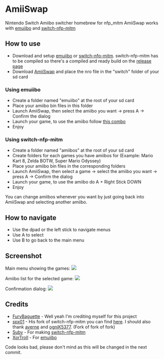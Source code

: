 # AmiiSwap
Nintendo Switch Amiibo switcher homebrew for nfp_mitm
AmiiSwap works with [emuiibo](https://github.com/XorTroll/emuiibo) and [switch-nfp-mitm](https://github.com/spx01/switch-nfp-mitm)

## How to use
- Download and setup [emuiibo](https://github.com/XorTroll/emuiibo) or [switch-nfp-mitm](https://github.com/spx01/switch-nfp-mitm). switch-nfp-mitm has to be compiled so there's a compiled and ready build on the [release page](https://github.com/FuryBaguette/AmiiSwap/releases)
- Download [AmiiSwap](https://github.com/FuryBaguette/AmiiSwap/releases) and place the nro file in the "switch" folder of your sd card

### Using emuiibo
- Create a folder named "emuiibo" at the root of your sd card
- Place your amiibo bin files in this folder
- Launch AmiiSwap, then select the amiibo you want -> press A -> Confirm the dialog
- Launch your game, to use the amiibo follow [this combo](https://github.com/XorTroll/emuiibo/tree/0.1#combos)
- Enjoy

### Using switch-nfp-mitm
- Create a folder named "amiibos" at the root of your sd card
- Create folders for each games you have amiibos for (Example: Mario Kart 8, Zelda BOTW, Super Mario Odyssey)
- Place your amiibo bin files in the corresponding folders
- Launch AmiiSwap, then select a game -> select the amiibo you want -> press A -> Confirm the dialog
- Launch your game, to use the amiibo do A + Right Stick DOWN
- Enjoy

You can change amiibos whenever you want by just going back into AmiiSwap and selecting another amiibo.

## How to navigate
- Use the dpad or the left stick to navigate menus
- Use A to select
- Use B to go back to the main menu

## Screenshot
Main menu showing the games:
![](https://github.com/FuryBaguette/AmiiSwap/blob/master/Screenshots/MainScreen.jpg)

Amiibo list for the selected game:
![](https://github.com/FuryBaguette/AmiiSwap/blob/master/Screenshots/AmiiboList.jpg)

Confirmation dialog:
![](https://github.com/FuryBaguette/AmiiSwap/blob/master/Screenshots/UseAmiibo.jpg)

## Credits
- [FuryBaguette](https://github.com/FuryBaguette) - Well yeah I'm crediting myself for this project
- [spx01](https://github.com/spx01) - His fork of switch-nfp-mitm you can find [here](https://github.com/spx01/switch-nfp-mitm). I should also thank [averne](https://github.com/averne/) and [ogniK5377](https://github.com/ogniK5377). (Fork of fork of fork)
- [Subv](https://github.com/Subv) - For making [switch-nfp-mitm](https://github.com/Subv/switch-nfp-mitm)
- [XorTroll](https://github.com/XorTroll/) - For [emuiibo](https://github.com/XorTroll/emuiibo)

Code looks bad, please don't mind as this will be changed in the next commit.
